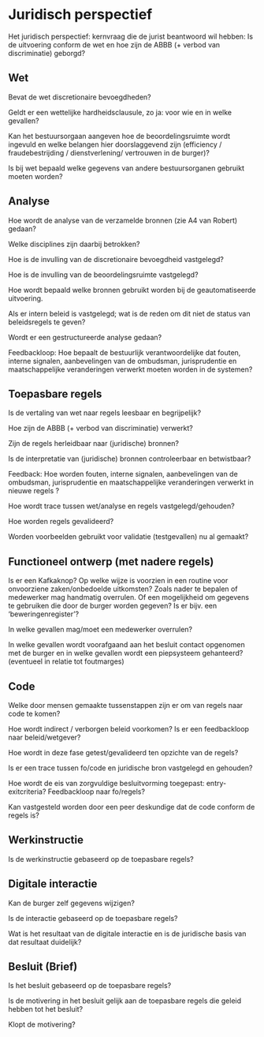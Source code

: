 # Juridisch perspectief

Het juridisch perspectief: kernvraag die de jurist beantwoord wil hebben: Is de uitvoering conform de wet en hoe zijn de ABBB (+ verbod van discriminatie) geborgd?

## Wet

Bevat de wet discretionaire bevoegdheden?

Geldt er een wettelijke hardheidsclausule, zo ja: voor wie en in welke gevallen?

Kan het bestuursorgaan aangeven hoe de beoordelingsruimte wordt ingevuld en welke belangen hier doorslaggevend zijn (efficiency / fraudebestrijding / dienstverlening/ vertrouwen in de burger)?

Is bij wet bepaald welke gegevens van andere bestuursorganen gebruikt moeten worden?

## Analyse

Hoe wordt de analyse van de verzamelde bronnen (zie A4 van Robert) gedaan?

Welke disciplines zijn daarbij betrokken?

Hoe is de invulling van de discretionaire bevoegdheid vastgelegd?

Hoe is de invulling van de beoordelingsruimte vastgelegd?

Hoe wordt bepaald welke bronnen gebruikt worden bij de geautomatiseerde uitvoering.

Als er intern beleid is vastgelegd; wat is de reden om dit niet de status van beleidsregels te geven?

Wordt er een gestructureerde analyse gedaan?

Feedbackloop: Hoe bepaalt de bestuurlijk verantwoordelijke dat fouten, interne
signalen, aanbevelingen van de ombudsman, jurisprudentie en maatschappelijke veranderingen verwerkt moeten worden in de systemen?

## Toepasbare regels

Is de vertaling van wet naar regels leesbaar en begrijpelijk?

Hoe zijn de ABBB (+ verbod van discriminatie) verwerkt?

Zijn de regels herleidbaar naar (juridische) bronnen?

Is de interpretatie van (juridische) bronnen controleerbaar en betwistbaar?

Feedback: Hoe worden fouten, interne signalen, aanbevelingen van de ombudsman,
jurisprudentie en maatschappelijke veranderingen verwerkt in nieuwe regels ?

Hoe wordt trace tussen wet/analyse en regels vastgelegd/gehouden?

Hoe worden regels gevalideerd?

Worden voorbeelden gebruikt voor validatie (testgevallen) nu al gemaakt?

## Functioneel ontwerp (met nadere regels)

Is er een Kafkaknop? Op welke wijze is voorzien in een routine voor onvoorziene zaken/onbedoelde uitkomsten? Zoals nader te bepalen of medewerker mag handmatig overrulen. Of een mogelijkheid om gegevens te gebruiken die door de burger worden gegeven? Is er bijv. een ‘beweringenregister’?

In welke gevallen mag/moet een medewerker overrulen?

In welke gevallen wordt voorafgaand aan het besluit contact opgenomen met de burger en in welke gevallen wordt een piepsysteem gehanteerd? (eventueel in relatie tot foutmarges)

## Code

Welke door mensen gemaakte tussenstappen zijn er om van regels naar code te komen?

Hoe wordt indirect / verborgen beleid voorkomen? Is er een feedbackloop naar
beleid/wetgever?

Hoe wordt in deze fase getest/gevalideerd ten opzichte van de regels?

Is er een trace tussen fo/code en juridische bron vastgelegd en gehouden?

Hoe wordt de eis van zorgvuldige besluitvorming toegepast: entry-exitcriteria?
Feedbackloop naar fo/regels?

Kan vastgesteld worden door een peer deskundige dat de code conform de regels is?

## Werkinstructie

Is de werkinstructie gebaseerd op de toepasbare regels?

## Digitale interactie

Kan de burger zelf gegevens wijzigen?

Is de interactie gebaseerd op de toepasbare regels?

Wat is het resultaat van de digitale interactie en is de juridische basis van dat resultaat duidelijk?

## Besluit (Brief)

Is het besluit gebaseerd op de toepasbare regels?

Is de motivering in het besluit gelijk aan de toepasbare regels die geleid hebben tot het besluit?

Klopt de motivering?
